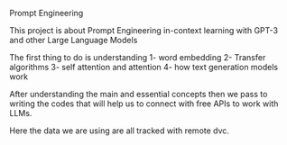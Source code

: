 Prompt Engineering

This project is about Prompt Engineering in-context learning with GPT-3 and 
other Large Language Models

The first thing to do is understanding 
   1- word embedding
   2- Transfer algorithms
   3- self attention and attention
   4- how text generation models work

After understanding the main and essential concepts then we pass to 
writing the codes that will help us to connect with free APIs to work with 
LLMs.

Here the data we are using are all tracked with remote dvc.
